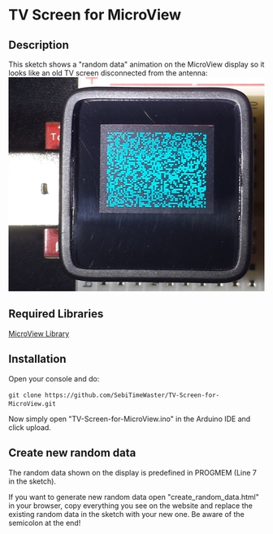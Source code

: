 # TV Screen for MicroView

## Description
This sketch shows a "random data" animation on the MicroView display so it looks like an old TV screen disconnected from the antenna:
![TV-Screen for MicroView example](https://github.com/SebiTimeWaster/TV-Screen-for-MicroView/blob/master/snow_example.jpg)

## Required Libraries
[MicroView Library](https://github.com/geekammo/MicroView-Arduino-Library/)

## Installation
Open your console and do:

```git clone https://github.com/SebiTimeWaster/TV-Screen-for-MicroView.git```

Now simply open "TV-Screen-for-MicroView.ino" in the Arduino IDE and click upload.

## Create new random data
The random data shown on the display is predefined in PROGMEM (Line 7 in the sketch).

If you want to generate new random data open "create_random_data.html" in your browser, copy everything you see on the website and replace the existing random data in the sketch with your new one. Be aware of the semicolon at the end!
